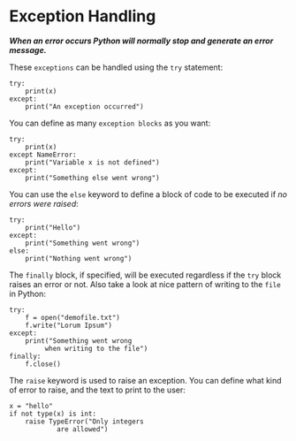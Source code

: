 # Exception Handling

***When an error occurs Python will normally stop and generate an error message.***

These `exceptions` can be handled using the `try` statement:
```
try:
	print(x)
except:
	print("An exception occurred")
```
 
You can define as many `exception blocks` as you want:
```
try:
	print(x)
except NameError:
	print("Variable x is not defined")
except:
	print("Something else went wrong")
```
 
You can use the `else` keyword to define a block of code to be executed if *no errors were raised*:
```
try:
	print("Hello")
except:
	print("Something went wrong")
else:
	print("Nothing went wrong")
```
  
The `finally` block, if specified, will be executed regardless if the `try` block raises an error or not.
Also take a look at nice pattern of writing to the `file` in Python:
```
try:
	f = open("demofile.txt")
	f.write("Lorum Ipsum")
except:
	print("Something went wrong
		 when writing to the file")
finally:
	f.close()
```
  
The `raise` keyword is used to raise an exception.
You can define what kind of error to raise, and the text to print to the user:
```
x = "hello"
if not type(x) is int:
	raise TypeError("Only integers
			are allowed")
```
